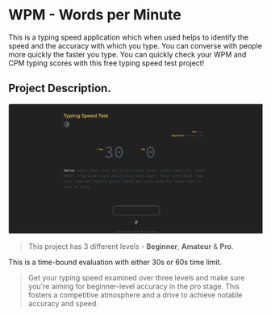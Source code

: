 # WPM  - Words per Minute

This is a typing speed application which when used helps to identify the speed and the accuracy with which you type. You can converse with people more quickly the faster you type. You can quickly check your WPM and CPM typing scores with this free typing speed test project!

## Project Description.

![live-project](./assets/live-project.png)

> This project has 3 different levels - **Beginner**, **Amateur** & **Pro**. 

This is a time-bound evaluation with either 30s or 60s time limit.

> Get your typing speed examined over three levels and make sure you're aiming for beginner-level accuracy in the pro stage. This fosters a competitive atmosphere and a drive to achieve notable accuracy and speed.